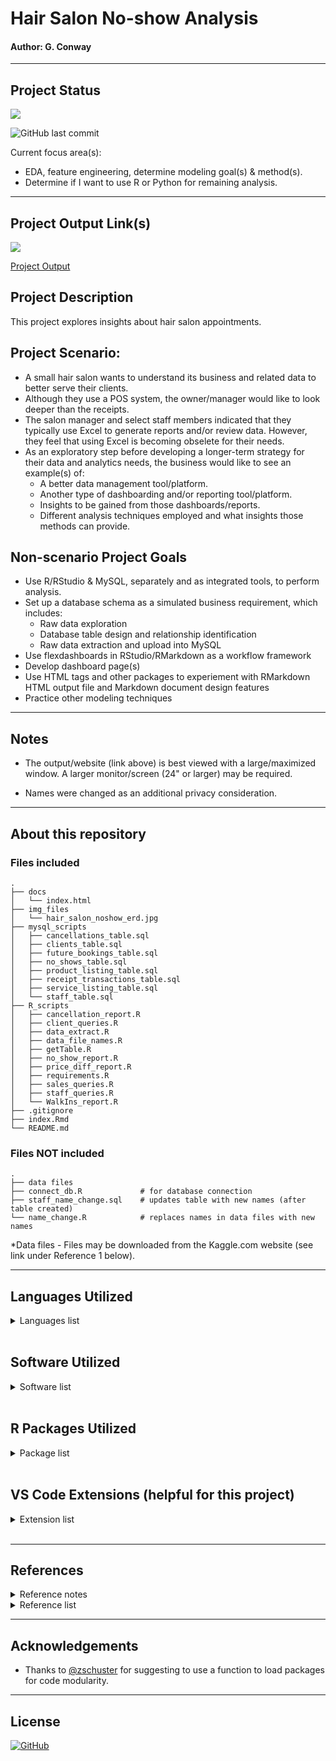 # Hair Salon No-show Analysis
#### Author: G. Conway 

***

## Project Status

![](https://img.shields.io/badge/Project--Status-50%25-yellow)

![GitHub last commit](https://img.shields.io/github/last-commit/gconway012/Hair_Salon_No-Show)

Current focus area(s):
* EDA, feature engineering, determine modeling goal(s) & method(s).
* Determine if I want to use R or Python for remaining analysis.

***

## Project Output Link(s)

![](https://img.shields.io/badge/Last%20Updated-Nov%2018%2C%202020-blue)

[Project Output](https://gconway012.github.io/Hair_Salon_No-Show/)

## Project Description

This project explores insights about hair salon appointments.

## Project Scenario:

* A small hair salon wants to understand its business and related data to better serve their clients.  
* Although they use a POS system, the owner/manager would like to look deeper than the receipts.
* The salon manager and select staff members indicated that they typically use Excel to generate reports and/or review data. However, they feel that using Excel is becoming obselete for their needs.
* As an exploratory step before developing a longer-term strategy for their data and analytics needs, the business would like to see an example(s) of:
    + A better data management tool/platform.
    + Another type of dashboarding and/or reporting tool/platform.
    + Insights to be gained from those dashboards/reports.
    + Different analysis techniques employed and what insights those methods can provide.

## Non-scenario Project Goals

* Use R/RStudio & MySQL, separately and as integrated tools, to perform analysis.
* Set up a database schema as a simulated business requirement, which includes:
    + Raw data exploration
    + Database table design and relationship identification
    + Raw data extraction and upload into MySQL
* Use flexdashboards in RStudio/RMarkdown as a workflow framework
* Develop dashboard page(s) 
* Use HTML tags and other packages to experiement with RMarkdown HTML output file and Markdown document design features
* Practice other modeling techniques

***

## Notes

* The output/website (link above) is best viewed with a large/maximized window. A larger monitor/screen (24" or larger) may be required.

* Names were changed as an additional privacy consideration.

***

## About this repository

### Files included

```
.
├── docs
│   └── index.html                          
├── img_files
│   └── hair_salon_noshow_erd.jpg
├── mysql_scripts
│   ├── cancellations_table.sql
│   ├── clients_table.sql
│   ├── future_bookings_table.sql
│   ├── no_shows_table.sql
│   ├── product_listing_table.sql
│   ├── receipt_transactions_table.sql
│   ├── service_listing_table.sql
│   └── staff_table.sql
├── R_scripts
│   ├── cancellation_report.R
│   ├── client_queries.R
│   ├── data_extract.R
│   ├── data_file_names.R
│   ├── getTable.R
│   ├── no_show_report.R
│   ├── price_diff_report.R
│   ├── requirements.R
│   ├── sales_queries.R
│   ├── staff_queries.R
│   └── WalkIns_report.R
├── .gitignore
├── index.Rmd
└── README.md
```

### Files NOT included

```
.
├── data files
├── connect_db.R             # for database connection
├── staff_name_change.sql    # updates table with new names (after table created)
└── name_change.R            # replaces names in data files with new names
```

\*Data files - Files may be downloaded from the Kaggle.com website (see link under Reference 1 below).

***

## Languages Utilized

<details>
    <summary>Languages list</summary>
        <li>R</li>
        <li>MySQL</li>
        <li>HTML</li>
</details>

<br>

## Software Utilized

<details>
    <summary>Software list</summary>
        <li>Mac OSx Catalina version 10.15.7</li>
        <li>R (for Mac) version 4.0.2 (2020-06-22) "Taking Off Again"</li>
        <li>RStudio version 1.3.1073</li>
        <li>MySQL Community Server version 8.0.19</li>
        <li>MySQL Workbench version 8.0.19</li>
        <li>Microsoft VS Code version 1.50.1</li>
        <li>Microsoft Excel for Mac version 16.42</li>
</details>

<br>

## R Packages Utilized

<details>
    <summary>Package list</summary>
        <li>tidyverse version 1.3.0</li>
        <li>kableExtra version 1.2.1</li>
        <li>RMySQL version 0.10.20</li>
        <li>plotly version 4.9.2.1</li>
        <li>DT version 0.15</li>
</details>

<br>

## VS Code Extensions (helpful for this project)

<details>
    <summary>Extension list</summary>
        <li>Ascii Tree Generator version 1.2.4</li>
        <li>Bracket Pair Colorizer 2 version 0.2.0</li>
        <li>vscode-icons version 11.0.0</li>
</details>

<br>

***

## References

<details>
    <summary>Reference notes</summary>
        <li>References are, mostly, listed in the order that I used them.</li>
        <li>Website links are provided for those references I either had bookmarked previously or accessed during this project.</li>
        <li>I hope that some or all of these references are helpful when working on your own project.</li>
</details>


<details>
    <summary>Reference list</summary>
        <ol>
            <li>Hair Salon No-Show Dataset from Kaggle at https://www.kaggle.com/frederickferguson/hair-salon-no-show-data-set.</li>
            <li><i>Using flexdashboard</i>, https://rmarkdown.rstudio.com/flexdashboard/using.html.</li>
            <li><i>Create Awesome HTML Table with knitr::kable and kableExtra</i>, by Hao Zhu, https://haozhu233.github.io/kableExtra/awesome_table_in_html.html#getting_started.</li>
            <li><i>Deploying flexdashboard on GitHub Pages</i>, by Rami Krispin, dated Sep 4, 2020 at https://ramikrispin.github.io/2020/09/deploying-flexdashboard-on-github-pages/. Provided concise steps to follow to enable repository to host an .html file on GitHub Pages.</li>
            <li><i>RMarkdown directing output file into a directory</i>, NicE's answer, dated Mar 9, 2015 at https://stackoverflow.com/questions/28894515/rmarkdown-directing-output-file-into-a-directory. Provided necessary code used to knit document/file to a different directory.</li>
            <li><b><i>R for Data Science</i></b> by Hadley Wickham & Garrett Grolemund.</li>
            <li><i>Converting 'False'(string) to False(boolean) During LOAD DATA LOCAL INFILE</i>, Nawaz Sohail's answer, dated Oct 21, 2014 at https://dba.stackexchange.com/questions/80727/converting-falsestring-to-falseboolean-during-load-data-local-infile. Using IF() statement in MySQL to convert character string to boolean value during data upload.</li>
            <li><i>Importing a CSV to MySQL with different date format</i>, Devart's answer, dated Nov 17, 2011 at https://stackoverflow.com/questions/8163079/importing-a-csv-to-mysql-with-different-date-format. Using STR_TO_DATE() statement to convert character date to DATE data type in MySQL during data upload.</li>
            <li><i>MySQL - Multiple set on LOAD DATA INFILE</i>, ravnur's answer, dated Sep 21, 2012 at https://stackoverflow.com/questions/12530971/mysql-multiple-set-on-load-data-infile. Provided format for multiple SET() statements during data upload in MySQL.</li>
            <li><i>MySQL DATEDIFF() Function</i>, https://www.w3schools.com/Sql/func_mysql_datediff.asp. Using DATEDIFF() function as a better way to subtract two dates during data upload instead of using minus(-) in an equation.</li>
            <li><i>How to do time_to_minute in Mysql?</i>, Jon's answer, dated Oct 27, 2011 at https://stackoverflow.com/questions/7918923/how-to-do-time-to-minute-in-mysql. Using TIME_TO_SEC() function in MySQL to get the time in minutes.</li>
            <li><i>Adding new column after a specific column and defining a default in MySQL?</i>, https://www.tutorialspoint.com/adding-new-column-after-a-specific-column-and-defining-a-default-in-mysql. For adding columns to a table after a specific column.</li>
            <li><i>mysql update column with value from another table</i>, John Woo's answer, dated Jul 29, 2012 at https://stackoverflow.com/questions/11709043/mysql-update-column-with-value-from-another-table. For using joins to update a column in a table with values from another table.</li>
            <li><i>MySQL error code: 1175 during UPDATE in MySQL Workbench</i>, Rudy De Volder's answer, dated Feb 4, 2015 at https://stackoverflow.com/questions/11448068/mysql-error-code-1175-during-update-in-mysql-workbench. For using a WHERE in an UPDATE statement to avoid triggering the 1175 error when sql_safe_updates mode is enabled on MySQL 8.0 (default).</li>
            <li><i>MySQL Crash Course</i> by Ben Forta.</li>
            <li><i>mysql query not recognizing string</i>, spencer7593's answer, dated Mar 11, 2016 at https://stackoverflow.com/questions/35951305/mysql-query-not-recognizing-string. For using HEX() to determine if string values in column included carriage return character (i.e., \r) and to fix issue in `LINES TERMINATED BY` portion of `LOAD DATA LOCAL INFILE` statement.</li>
            <li><i>Securing Credentials</i>, https://db.rstudio.com/best-practices/managing-credentials/. Good info about using the keyring package to secure connection credentials.</li>
            <li>FontAwesome website, https://fontawesome.com/v4.7.0/icons/. For icon codes used in value boxes on dashboards.</li>
            <li>GitHub post - 256 COLORS - CHEAT SHEET, https://jonasjacek.github.io/colors/, by Jonas Jacek. Referenced for hexidecimal color codes used in value boxes on dashboards.</li>
            <li><i>Order discrete x scale by frequency/value</i>, Axeman and Yuriy Petrovskiy's answer, dated Jul 13, 2018 and Sep 11, 2018 at https://stackoverflow.com/questions/3253641/order-discrete-x-scale-by-frequency-value. For reordering DOW on barplot.</li>
            <li><i>Joining three tables using MySQL</i>, PHP Ferrari's answer, dated Sep 21, 2010 at https://stackoverflow.com/questions/3709560/joining-three-tables-using-mysql. For using normalize form structure for joining three tables in one query without having to use subqueries.</li>
            <li><i>Vignette: Downloadable tables in RMarkdown with the DT package</i>, https://www.r-bloggers.com/2019/12/vignette-downloadable-tables-in-rmarkdown-with-the-dt-package/. For creating filterable/searchable tables.</li>
            <li><i>Data Table Options</i>, https://rstudio.github.io/DT/options.html. For creating filterable/searchable tables.</li>
            <li><i>Column alignment in DT datatable</i>, zx8754 and G. Cocca's answer, dated Sep 17, 2020 and Mar 2, 2016 at https://stackoverflow.com/questions/35749389/column-alignment-in-dt-datatable. For centering columns when using DT::datatable() in R.</li>
            <li>https://shields.io. Used for badges.</li>
            <li><i>Is there a way to represent a directory tree in a Github README.md?</i>, joe sepi's answer, dated Aug 13, 2016. Use triple backticks to get ASCII tree to render properly in Markdown.</li>
            <li><i>Update multiple rows in a single column in MySQL?</i>, https://www.tutorialspoint.com/update-multiple-rows-in-a-single-column-in-mysql. Referenced to write query to update Staff table with new names.</li>
        </ol>
</details>

***

## Acknowledgements

* Thanks to [@zschuster](https://github.com/zschuster) for suggesting to use a function to load packages for code modularity.

***

## License

[![GitHub](https://img.shields.io/github/license/gconway012/Hair_Salon_No-Show?color=blue&style=plastic)](https://github.com/gconway012/Hair_Salon_No-Show/blob/master/LICENSE)

